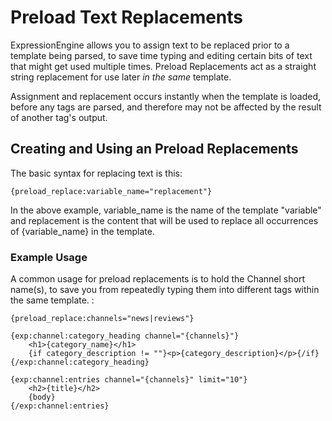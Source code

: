 <!--
    This source file is part of the open source project
    ExpressionEngine User Guide (https://github.com/ExpressionEngine/ExpressionEngine-User-Guide)

    @link      https://expressionengine.com/
    @copyright Copyright (c) 2003-2019, EllisLab Corp. (https://ellislab.com)
    @license   https://expressionengine.com/license Licensed under Apache License, Version 2.0
-->

# Preload Text Replacements

ExpressionEngine allows you to assign text to be replaced prior to a template being parsed, to save time typing and editing certain bits of text that might get used multiple times. Preload Replacements act as a straight string replacement for use later _in the same_ template.

Assignment and replacement occurs instantly when the template is loaded, before any tags are parsed, and therefore may not be affected by the result of another tag's output.

## Creating and Using an Preload Replacements

The basic syntax for replacing text is this:

    {preload_replace:variable_name="replacement"}

In the above example, variable_name is the name of the template "variable" and replacement is the content that will be used to replace all occurrences of {variable_name} in the template.

### Example Usage

A common usage for preload replacements is to hold the Channel short name(s), to save you from repeatedly typing them into different tags within the same template. :

    {preload_replace:channels="news|reviews"}

    {exp:channel:category_heading channel="{channels}"}
        <h1>{category_name}</h1>
        {if category_description != ""}<p>{category_description}</p>{/if}
    {/exp:channel:category_heading}

    {exp:channel:entries channel="{channels}" limit="10"}
        <h2>{title}</h2>
        {body}
    {/exp:channel:entries}
